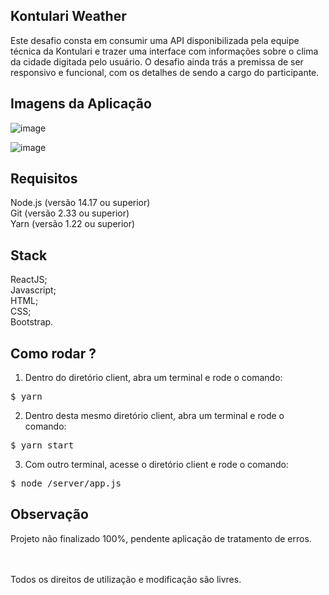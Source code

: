 ## Kontulari Weather 

<p>Este desafio consta em consumir uma API disponibilizada pela equipe técnica da Kontulari e trazer uma interface com informações sobre o clima da cidade digitada pelo usuário. O desafio ainda trás a premissa de ser responsivo e funcional, com os detalhes de sendo a cargo do participante.</p>

## Imagens da Aplicação

![image](https://user-images.githubusercontent.com/72168914/150454883-5ebbf1d3-26e9-4328-ba24-679b00888e9e.png)
 
![image](https://user-images.githubusercontent.com/72168914/150454563-8c444151-34c9-4182-afc7-f7e7b9986afc.png)

## Requisitos

Node.js (versão 14.17 ou superior)<br>
Git (versão 2.33 ou superior)<br>
Yarn (versão 1.22 ou superior)

## Stack 
ReactJS;<br>
Javascript;<br>
HTML;<br>
CSS;<br>
Bootstrap.

## Como rodar ? 
1. Dentro do diretório client, abra um terminal e rode o comando:
<pre>$ yarn </pre>
2. Dentro desta mesmo diretório client, abra um terminal e rode o comando:
<pre>$ yarn start </pre>
3. Com outro terminal, acesse o diretório client e rode o comando:
<pre>$ node /server/app.js </pre>

## Observação
Projeto não finalizado 100%, pendente aplicação de tratamento de erros.

<br>
<br>

<footer>
  Todos os direitos de utilização e modificação são livres.
</footer>
